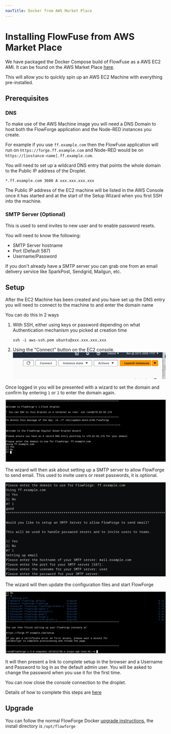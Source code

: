 ```yaml
---
navTitle: Docker from AWS Market Place
---
```


# Installing FlowFuse from AWS Market Place

We have packaged the Docker Compose build of FlowFuse as a AWS EC2 AMI. It can be found on the AWS Market Place [here](https://aws.amazon.com/marketplace/pp/prodview-3ycrknfg67rug).

This will allow you to quickly spin up an AWS EC2 Machine with everything pre-installed.

## Prerequisites

### DNS

To make use of the AWS Machine image you will need a DNS Domain to host both the FlowForge application and the Node-RED instances you create. 

For example if you use `ff.example.com` then the FlowFuse application will run on `https://forge.ff.example.com` and Node-RED would be on `https://[instance-name].ff.example.com`.

You will need to set up a wildcard DNS entry that points the whole domain to the Public IP address of the Droplet.

```
*.ff.example.com 3600 A xxx.xxx.xxx.xxx
```

The Public IP address of the EC2 machine will be listed in the AWS Console once it has started and at the start of the Setup Wizard when you first SSH into the machine.

### SMTP Server (Optional)

This is used to send invites to new user and to enable password resets.

You will need to know the following:

- SMTP Server hostname
- Port (Default 587)
- Username/Password

If you don't already have a SMTP server you can grab one from an email delivery service like SparkPost, Sendgrid, Mailgun, etc.

## Setup

After the EC2 Machine has been created and you have set up the DNS entry you will need to connect to the machine to and enter the domain name 

You can do this in 2 ways

1. With SSH, either using keys or password depending on what Authentication mechanism you picked at creation time
    ```
    ssh -i aws-ssh.pem ubuntu@xxx.xxx.xxx.xxx
    ```

2. Using the "Connect" button on the EC2 console.
     ![AWS EC2 Console](../images/aws-console-connect.png)

Once logged in you will be presented with a wizard to set the domain and confirm by entering `1` or `2` to enter the domain again.

![Digital Ocean Wizard](../images/do-wizard.png)

The wizard will then ask about setting up a SMTP server to allow FlowForge to send email. This used to invite users or reset passwords, 
it is optional.

![Digital Ocean Wizard SMTP](../images/do-wizard-smtp.png)

The wizard will then update the configuration files and start FlowForge

![Digital Ocean Direct to Setup](../images/do-direct-to-setup.png)


It will then present a link to complete setup in the browser and a Username and Password to log in as the default admin user. You will be asked to change the password when you use it for the first time.

You can now close the console connection to the droplet.

Details of how to complete this steps are [here](../first-run.md)

## Upgrade

You can follow the normal FlowForge Docker [upgrade instructions](./README.md#upgrade), the install directory is `/opt/flowforge` 
